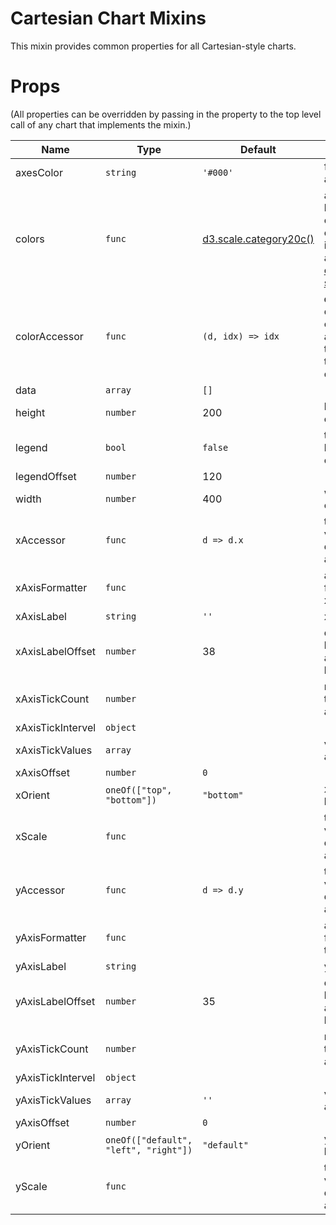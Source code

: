 # Cartesian Chart Mixins

This mixin provides common properties for all Cartesian-style charts.

# Props

(All properties can be overridden by passing in the property to the top level call of any chart that implements the mixin.)

 Name | Type  | Default  | Description
--- | --- | ---- | ---
axesColor  | `string` | `'#000'` | fill color of axes
colors | `func` | [d3.scale.category20c()] | a hexadecimal color string. often implemented as one of [d3 ordinal color scales]
colorAccessor | `func` | `(d, idx) => idx` | **d** is the datum being operated on, and **idx** is the index in the array of datums |
data | `array` | `[]` |
height | `number` | 200 | height of chart
legend | `bool` | `false` | turn the legend on or off
legendOffset | `number` | 120 |
width | `number` | 400 | width of chart
xAccessor | `func` | `d => d.x` | to map values from data to x-axis
xAxisFormatter | `func` | | a string formatter for x-axis
xAxisLabel | `string` | `''` | x-axis label
xAxisLabelOffset | `number` | 38 | distance between x-axis and it's label
xAxisTickCount | `number` | |  number of ticks on x-axis
xAxisTickIntervel | `object` | |
xAxisTickValues | `array` | | values of x-axis
xAxisOffset | `number` | `0` |
xOrient | `oneOf(["top", "bottom"])` | `"bottom"` | x-axis location
xScale | `func` | | to map values from data to x-axis range
yAccessor | `func` | `d => d.y` | to map values from data to y-axis
yAxisFormatter | `func` | | a string formatter for the y-axis
yAxisLabel | `string` |  | y-axis label
yAxisLabelOffset | `number` | 35 | distance between y-axis and it's label
yAxisTickCount | `number` | | number of ticks on y-axis
yAxisTickIntervel | `object` | |
yAxisTickValues | `array` | `''` | values of y-axis
yAxisOffset | `number` | `0` |
yOrient | `oneOf(["default", "left", "right"])` | `"default"` | y-axis location
yScale | `func` | | to map values from data to y-axis range

[d3.scale.category20c()]: https://github.com/mbostock/d3/wiki/Ordinal-Scales#category20c
[d3 ordinal color scales]: https://github.com/mbostock/d3/wiki/Ordinal-Scales#categorical-colors
